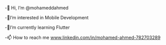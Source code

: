 -👋 Hi, I’m @mohameddahmed

-👀I’m interested in Mobile Development

-🌱I’m currently learning Flutter

-📫 How to reach me www.linkedin.com/in/mohamed-ahmed-782703289



<!---
mohameddahmed/mohameddahmed is a ✨ special ✨ repository because its `README.md` (this file) appears on your GitHub profile.
You can click the Preview link to take a look at your changes.
--->
